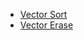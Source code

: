 * [Vector Sort](https://www.hackerrank.com/challenges/vector-sort/problem?isFullScreen=false)
* [Vector Erase](https://www.hackerrank.com/challenges/vector-erase/problem?isFullScreen=true)
